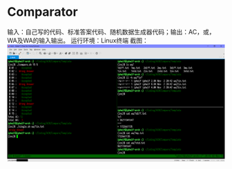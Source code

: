 # Comparator

输入：自己写的代码、标准答案代码、随机数据生成器代码；输出：AC，或，WA及WA的输入输出。
运行环境：Linux终端
截图：![](https://github.com/iphelf/Comparator/raw/master/Screenshot.png)
